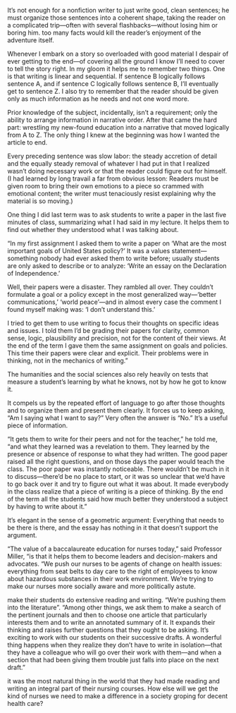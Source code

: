 It’s not enough for a nonfiction writer to just write good, clean sentences; he must organize those sentences into a coherent shape, taking the reader on a complicated trip—often with several flashbacks—without losing him or boring him. too many facts would kill the reader’s enjoyment of the adventure itself.

Whenever I embark on a story so overloaded with good material I despair of ever getting to the end—of covering all the ground I know I’ll need to cover to tell the story right. In my gloom it helps me to remember two things. One is that writing is linear and sequential. If sentence B logically follows sentence A, and if sentence C logically follows sentence B, I’ll eventually get to sentence Z. I also try to remember that the reader should be given only as much information as he needs and not one word more.

Prior knowledge of the subject, incidentally, isn’t a requirement; only the ability to arrange information in narrative order. After that came the hard part: wrestling my new-found education into a narrative that moved logically from A to Z. The only thing I knew at the beginning was how I wanted the article to end.

Every preceding sentence was slow labor: the steady accretion of detail and the equally steady removal of whatever I had put in that I realized wasn’t doing necessary work or that the reader could figure out for himself. (I had learned by long travail a far from obvious lesson: Readers must be given room to bring their own emotions to a piece so crammed with emotional content; the writer must tenaciously resist explaining why the material is so moving.)

One thing I did last term was to ask students to write a paper in the last five minutes of class, summarizing what I had said in my lecture. It helps them to find out whether they understood what I was talking about.

“In my first assignment I asked them to write a paper on ‘What are the most important goals of United States policy?’ It was a values statement—something nobody had ever asked them to write before; usually students are only asked to describe or to analyze: ‘Write an essay on the Declaration of Independence.’ 

Well, their papers were a disaster. They rambled all over. They couldn’t formulate a goal or a policy except in the most generalized way—‘better communications,’ ‘world peace’—and in almost every case the comment I found myself making was: ‘I don’t understand this.’

I tried to get them to use writing to focus their thoughts on specific ideas and issues. I told them I’d be grading their papers for clarity, common sense, logic, plausibility and precision, not for the content of their views. At the end of the term I gave them the same assignment on goals and policies. This time their papers were clear and explicit. Their problems were in thinking, not in the mechanics of writing.”

The humanities and the social sciences also rely heavily on tests that measure a student’s learning by what he knows, not by how he got to know it.

It compels us by the repeated effort of language to go after those thoughts and to organize them and present them clearly. It forces us to keep asking, “Am I saying what I want to say?” Very often the answer is “No.” It’s a useful piece of information.

“It gets them to write for their peers and not for the teacher,” he told me, “and what they learned was a revelation to them. They learned by the presence or absence of response to what they had written. The good paper raised all the right questions, and on those days the paper would teach the class. The poor paper was instantly noticeable. There wouldn’t be much in it to discuss—there’d be no place to start, or it was so unclear that we’d have to go back over it and try to figure out what it was about. It made everybody in the class realize that a piece of writing is a piece of thinking. By the end of the term all the students said how much better they understood a subject by having to write about it.”

It’s elegant in the sense of a geometric argument: Everything that needs to be there is there, and the essay has nothing in it that doesn’t support the argument.

“The value of a baccalaureate education for nurses today,” said Professor Miller, “is that it helps them to become leaders and decision-makers and advocates. “We push our nurses to be agents of change on health issues: everything from seat belts to day care to the right of employees to know about hazardous substances in their work environment. We’re trying to make our nurses more socially aware and more politically astute.

make their students do extensive reading and writing. “We’re pushing them into the literature”. “Among other things, we ask them to make a search of the pertinent journals and then to choose one article that particularly interests them and to write an annotated summary of it. It expands their thinking and raises further questions that they ought to be asking. It’s exciting to work with our students on their successive drafts. A wonderful thing happens when they realize they don’t have to write in isolation—that they have a colleague who will go over their work with them—and when a section that had been giving them trouble just falls into place on the next draft.”

it was the most natural thing in the world that they had made reading and writing an integral part of their nursing courses. How else will we get the kind of nurses we need to make a difference in a society groping for decent health care?
